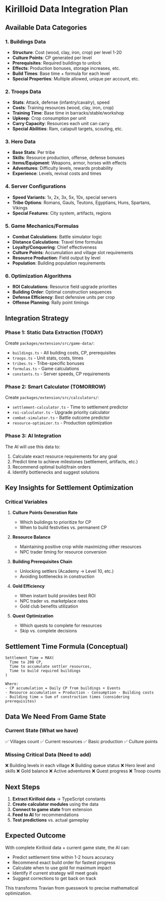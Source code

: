 # Kirilloid Data Integration Plan

## Available Data Categories

### 1. **Buildings Data**
- **Structure**: Cost (wood, clay, iron, crop) per level 1-20
- **Culture Points**: CP generated per level
- **Prerequisites**: Required buildings to unlock
- **Effects**: Production bonuses, storage increases, etc.
- **Build Times**: Base time + formula for each level
- **Special Properties**: Multiple allowed, unique per account, etc.

### 2. **Troops Data**
- **Stats**: Attack, defense (infantry/cavalry), speed
- **Costs**: Training resources (wood, clay, iron, crop)
- **Training Time**: Base time in barracks/stable/workshop
- **Upkeep**: Crop consumption per unit
- **Carry Capacity**: Resources each unit can carry
- **Special Abilities**: Ram, catapult targets, scouting, etc.

### 3. **Hero Data**
- **Base Stats**: Per tribe
- **Skills**: Resource production, offense, defense bonuses
- **Items/Equipment**: Weapons, armor, horses with effects
- **Adventures**: Difficulty levels, rewards probability
- **Experience**: Levels, revival costs and times

### 4. **Server Configurations**
- **Speed Variants**: 1x, 2x, 3x, 5x, 10x, special servers
- **Tribe Options**: Romans, Gauls, Teutons, Egyptians, Huns, Spartans, Vikings
- **Special Features**: City system, artifacts, regions

### 5. **Game Mechanics/Formulas**
- **Combat Calculations**: Battle simulator logic
- **Distance Calculations**: Travel time formulas
- **Loyalty/Conquering**: Chief effectiveness
- **Culture Points**: Accumulation and village slot requirements
- **Resource Production**: Field output by level
- **Population**: Building population requirements

### 6. **Optimization Algorithms**
- **ROI Calculations**: Resource field upgrade priorities
- **Building Order**: Optimal construction sequences
- **Defense Efficiency**: Best defensive units per crop
- **Offense Planning**: Rally point timings

## Integration Strategy

### Phase 1: Static Data Extraction (TODAY)
Create `packages/extension/src/game-data/`:
- `buildings.ts` - All building costs, CP, prerequisites
- `troops.ts` - Unit stats, costs, times
- `tribes.ts` - Tribe-specific bonuses
- `formulas.ts` - Game calculations
- `constants.ts` - Server speeds, CP requirements

### Phase 2: Smart Calculator (TOMORROW)
Create `packages/extension/src/calculators/`:
- `settlement-calculator.ts` - Time to settlement predictor
- `roi-calculator.ts` - Upgrade priority calculator
- `combat-simulator.ts` - Battle outcome predictor
- `resource-optimizer.ts` - Production optimization

### Phase 3: AI Integration
The AI will use this data to:
1. Calculate exact resource requirements for any goal
2. Predict time to achieve milestones (settlement, artifacts, etc.)
3. Recommend optimal build/train orders
4. Identify bottlenecks and suggest solutions

## Key Insights for Settlement Optimization

### Critical Variables
1. **Culture Points Generation Rate**
   - Which buildings to prioritize for CP
   - When to build festivities vs. permanent CP

2. **Resource Balance**
   - Maintaining positive crop while maximizing other resources
   - NPC trader timing for resource conversion

3. **Building Prerequisites Chain**
   - Unlocking settlers (Academy → Level 10, etc.)
   - Avoiding bottlenecks in construction

4. **Gold Efficiency**
   - When instant build provides best ROI
   - NPC trader vs. marketplace rates
   - Gold club benefits utilization

5. **Quest Optimization**
   - Which quests to complete for resources
   - Skip vs. complete decisions

## Settlement Time Formula (Conceptual)

```
Settlement Time = MAX(
  Time to 200 CP,
  Time to accumulate settler resources,
  Time to build required buildings
)

Where:
- CP accumulation = Daily CP from buildings + Events
- Resource accumulation = Production - Consumption - Building costs
- Building time = Sum of construction times (considering prerequisites)
```

## Data We Need From Game State

### Current State (What we have)
✅ Villages count
✅ Current resources
✅ Basic production
✅ Culture points

### Missing Critical Data (Need to add)
❌ Building levels in each village
❌ Building queue status
❌ Hero level and skills
❌ Gold balance
❌ Active adventures
❌ Quest progress
❌ Troop counts

## Next Steps

1. **Extract Kirilloid data** → TypeScript constants
2. **Create calculator modules** using the data
3. **Connect to game state** from extension
4. **Feed to AI** for recommendations
5. **Test predictions** vs. actual gameplay

## Expected Outcome

With complete Kirilloid data + current game state, the AI can:
- Predict settlement time within 1-2 hours accuracy
- Recommend exact build order for fastest progress
- Calculate when to use gold for maximum impact
- Identify if current strategy will meet goals
- Suggest corrections to get back on track

This transforms Travian from guesswork to precise mathematical optimization.
